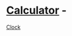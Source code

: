 # [Calculator](https://elyes9918.github.io/Elyes_Website/Calculator) - 
[Clock](https://elyes9918.github.io/Elyes_Website/Clock)


